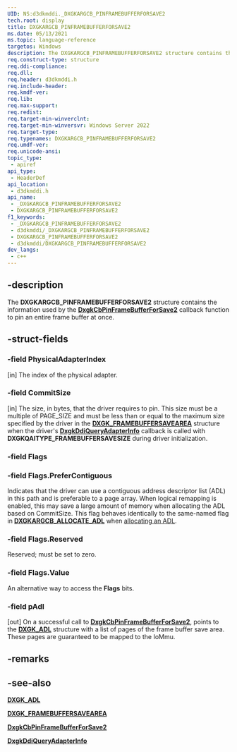 ```yaml
---
UID: NS:d3dkmddi._DXGKARGCB_PINFRAMEBUFFERFORSAVE2
tech.root: display
title: DXGKARGCB_PINFRAMEBUFFERFORSAVE2
ms.date: 05/13/2021
ms.topic: language-reference
targetos: Windows
description: The DXGKARGCB_PINFRAMEBUFFERFORSAVE2 structure contains the information used by the DxgkCbPinFrameBufferForSave2 callback function to pin an entire frame buffer at once.
req.construct-type: structure
req.ddi-compliance: 
req.dll: 
req.header: d3dkmddi.h
req.include-header: 
req.kmdf-ver: 
req.lib: 
req.max-support: 
req.redist: 
req.target-min-winverclnt: 
req.target-min-winversvr: Windows Server 2022
req.target-type: 
req.typenames: DXGKARGCB_PINFRAMEBUFFERFORSAVE2
req.umdf-ver: 
req.unicode-ansi: 
topic_type:
 - apiref
api_type:
 - HeaderDef
api_location:
 - d3dkmddi.h
api_name:
 - _DXGKARGCB_PINFRAMEBUFFERFORSAVE2
 - DXGKARGCB_PINFRAMEBUFFERFORSAVE2
f1_keywords:
 - _DXGKARGCB_PINFRAMEBUFFERFORSAVE2
 - d3dkmddi/_DXGKARGCB_PINFRAMEBUFFERFORSAVE2
 - DXGKARGCB_PINFRAMEBUFFERFORSAVE2
 - d3dkmddi/DXGKARGCB_PINFRAMEBUFFERFORSAVE2
dev_langs:
 - c++
---
```


## -description

The **DXGKARGCB_PINFRAMEBUFFERFORSAVE2** structure contains the information used by the [**DxgkCbPinFrameBufferForSave2**](nc-d3dkmddi-dxgkcb_pinframebufferforsave2.md) callback function to pin an entire frame buffer at once.

## -struct-fields

### -field PhysicalAdapterIndex

[in] The index of the physical adapter.

### -field CommitSize

[in] The size, in bytes, that the driver requires to pin. This size must be a multiple of PAGE_SIZE and must be less than or equal to the maximum size specified by the driver in the [**DXGK_FRAMEBUFFERSAVEAREA**](ns-d3dkmddi-_dxgk_framebuffersavearea.md) structure when the driver's [**DxgkDdiQueryAdapterInfo**](nc-d3dkmddi-dxgkddi_queryadapterinfo.md) callback is called with **DXGKQAITYPE_FRAMEBUFFERSAVESIZE** during driver initialization.

### -field Flags

### -field Flags.PreferContiguous

Indicates that the driver can use a contiguous address descriptor list (ADL) in this path and is preferable to a page array. When logical remapping is enabled, this may save a large amount of memory when allocating the ADL based on CommitSize. This flag behaves identically to the same-named flag in [**DXGKARGCB_ALLOCATE_ADL**](ns-d3dkmddi-dxgkargcb_allocate_adl.md) when [allocating an ADL](nc-d3dkmddi-dxgkcb_allocateadl.md).

### -field Flags.Reserved

Reserved; must be set to zero.

### -field Flags.Value

An alternative way to access the **Flags** bits.

### -field pAdl

[out] On a successful call to [**DxgkCbPinFrameBufferForSave2**](nc-d3dkmddi-dxgkcb_pinframebufferforsave2.md), points to the [**DXGK_ADL**](ns-d3dkmddi-dxgk_adl.md) structure with a list of pages of the frame buffer save area. These pages are guaranteed to be mapped to the IoMmu.

## -remarks

## -see-also

[**DXGK_ADL**](ns-d3dkmddi-dxgk_adl.md)

[**DXGK_FRAMEBUFFERSAVEAREA**](ns-d3dkmddi-_dxgk_framebuffersavearea.md)

[**DxgkCbPinFrameBufferForSave2**](nc-d3dkmddi-dxgkcb_pinframebufferforsave2.md)

[**DxgkDdiQueryAdapterInfo**](nc-d3dkmddi-dxgkddi_queryadapterinfo.md)
